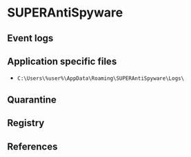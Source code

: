 # SUPERAntiSpyware

## Event logs

## Application specific files

* `C:\Users\%user%\AppData\Roaming\SUPERAntiSpyware\Logs\`

## Quarantine

## Registry

## References
